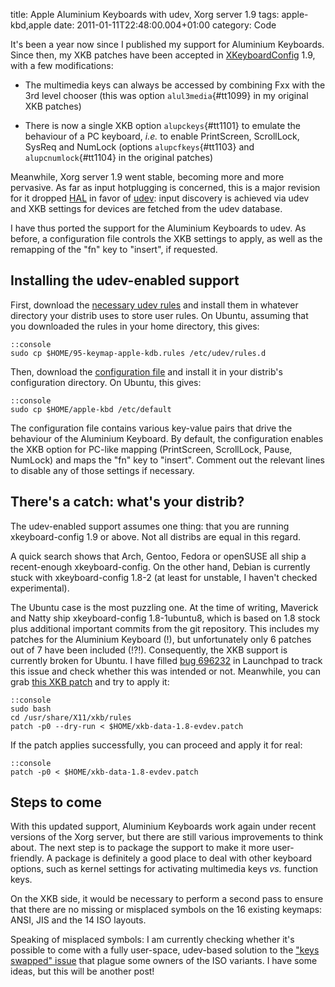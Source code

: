 title: Apple Aluminium Keyboards with udev, Xorg server 1.9
tags: apple-kbd,apple
date: 2011-01-11T22:48:00.004+01:00
category: Code

It's been a year now since I published my support for Aluminium
Keyboards. Since then, my XKB patches have been accepted in
[XKeyboardConfig](http://freedesktop.org/wiki/Software/XKeyboardConfig)
1.9, with a few modifications:

-   The multimedia keys can always be accessed by combining Fxx with the
    3rd level chooser (this was option `alul3media`{#tt1099} in my
    original XKB patches)

-   There is now a single XKB option `alupckeys`{#tt1101} to emulate the
    behaviour of a PC keyboard, *i.e.* to enable PrintScreen,
    ScrollLock, SysReq and NumLock (options `alupcfkeys`{#tt1103} and
    `alupcnumlock`{#tt1104} in the original patches)

<!-- PELICAN_END_SUMMARY -->

Meanwhile, Xorg server 1.9 went stable, becoming more and more
pervasive. As far as input hotplugging is concerned, this is a major
revision for it dropped
[HAL](http://www.freedesktop.org/wiki/Software/hal) in favor of
[udev](http://www.kernel.org/pub/linux/utils/kernel/hotplug/udev.html):
input discovery is achieved via udev and XKB settings for devices are
fetched from the udev database.

I have thus ported the support for the Aluminium Keyboards to udev. As
before, a configuration file controls the XKB settings to apply, as well
as the remapping of the "fn" key to "insert", if requested.

Installing the udev-enabled support
-----------------------------------

First, download the [necessary udev
rules](http://damien.ciabrini.free.fr/pub/alu-kbd-udev/95-keymap-apple-kdb.rules)
and install them in whatever directory your distrib uses to store user
rules. On Ubuntu, assuming that you downloaded the rules in your home
directory, this gives:

    ::console
    sudo cp $HOME/95-keymap-apple-kdb.rules /etc/udev/rules.d

Then, download the [configuration
file](http://damien.ciabrini.free.fr/pub/alu-kbd-udev/apple-kbd) and
install it in your distrib's configuration directory. On Ubuntu, this
gives:

    ::console
    sudo cp $HOME/apple-kbd /etc/default

The configuration file contains various key-value pairs that drive the
behaviour of the Aluminium Keyboard. By default, the configuration
enables the XKB option for PC-like mapping (PrintScreen, ScrollLock,
Pause, NumLock) and maps the "fn" key to "insert". Comment out the
relevant lines to disable any of those settings if necessary.

There's a catch: what's your distrib?
-------------------------------------

The udev-enabled support assumes one thing: that you are running
xkeyboard-config 1.9 or above. Not all distribs are equal in this
regard.

A quick search shows that Arch, Gentoo, Fedora or openSUSE all ship a
recent-enough xkeyboard-config. On the other hand, Debian is currently
stuck with xkeyboard-config 1.8-2 (at least for unstable, I haven't
checked experimental).

The Ubuntu case is the most puzzling one. At the time of writing,
Maverick and Natty ship xkeyboard-config 1.8-1ubuntu8, which is based on
1.8 stock plus additional important commits from the git repository.
This includes my patches for the Aluminium Keyboard (!), but
unfortunately only 6 patches out of 7 have been included (!?!).
Consequently, the XKB support is currently broken for Ubuntu. I have
filled [bug 696232](https://bugs.launchpad.net/bugs/696232) in Launchpad
to track this issue and check whether this was intended or not.
Meanwhile, you can grab [this XKB
patch](http://damien.ciabrini.free.fr/pub/alu-kbd-udev/xkb-data-1.8-evdev.patch)
and try to apply it:

    ::console
    sudo bash
    cd /usr/share/X11/xkb/rules
    patch -p0 --dry-run < $HOME/xkb-data-1.8-evdev.patch

If the patch applies successfully, you can proceed and apply it for
real:

    ::console
    patch -p0 < $HOME/xkb-data-1.8-evdev.patch

Steps to come
-------------

With this updated support, Aluminium Keyboards work again under recent
versions of the Xorg server, but there are still various improvements to
think about. The next step is to package the support to make it more
user-friendly. A package is definitely a good place to deal with other
keyboard options, such as kernel settings for activating multimedia keys
*vs.* function keys.

On the XKB side, it would be necessary to perform a second pass to
ensure that there are no missing or misplaced symbols on the 16 existing
keymaps: ANSI, JIS and the 14 ISO layouts.

Speaking of misplaced symbols: I am currently checking whether it's
possible to come with a fully user-space, udev-based solution to the
["keys swapped"
issue](https://bugs.launchpad.net/ubuntu/+source/linux/+bug/214786) that
plague some owners of the ISO variants. I have some ideas, but this will
be another post!
